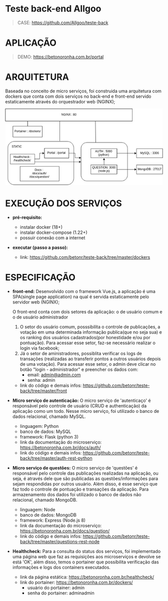 # Teste back-end Allgoo
 > CASE: https://github.com/Allgoo/teste-back

# APLICAÇÃO
 > DEMO: https://betonoronha.com.br/portal
 
 # ARQUITETURA
 Baseada no conceito de micro serviços, foi construida uma arquitetura com dockers que conta com dois serviços no back-end e front-end servido estaticamente através do orquestrador web (NGINX);
 
 ![diagram architecture_full](https://github.com/betonr/teste-back/blob/master/diagram_test_allgoo_back.jpg)
 
 # EXECUÇÃO DOS SERVIÇOS
 * **pré-requisito:**
    - instalar docker (18+)
    - instalar docker-compose (1.22+)
    - possuir conexão com a internet
  
 * **executar (passo a passo):**
    - link: https://github.com/betonr/teste-back/tree/master/dockers
 
 # ESPECIFICAÇÃO
 * **front-end:**
   Desenvolvido com o framework Vue.js, a aplicação é uma SPA(single page application) na qual é servida estaticamente pelo servidor web (NGINX);
   
   O front-end conta com dois setores da aplicação: o de usuário comum e o de usuário administrador
      1. O setor do usuário comum, posssibilita o controle de publicações, a votação em uma determinada informação publica(que no seja sua) e os ranking dos usuários cadastrados(por honestidade e/ou por pontuação). Para acessar esse setor, faz-se necessário realizar o login via facebook;
      2. Já o setor de aministradores, possiblita verificar os logs de transações (realizadas ao transferir pontos a outros usuários depois de uma votação). Para acessar esse setor, o admin deve clicar no botão "login - administrador" e preencher os dados com:
         - email: admin@admin.com
         - senha: admin
      
   - link do código e demais infos: https://github.com/betonr/teste-back/tree/master/front
   
 * **Micro serviço de autenticação:**
   O micro serviço de 'autenticaço' é responsável pelo controle de usuário (CRUD e authenticação) da aplicação como um todo. Nesse micro serviço, foi utilizado o banco de dados relacional, chamado MySQL.
    - linguagem: Python
    - banco de dados: MySQL
    - framework: Flask (python 3)
    - link da documentação do microserviço: https://betonoronha.com.br/docs/auth/
    - link do código e demais infos: https://github.com/betonr/teste-back/tree/master/auth-rest-python

 * **Micro serviço de questões:**
   O micro serviço de 'questões' é responsável pelo controle das publicações realizadas na aplicação, ou seja, é através dele que são publicadas as questões/informações para sejam respondidas por outros usuário. Além disso, é esse serviço que faz todo o controle de pontuação e transações da aplicação. Para armazenamento dos dados foi utilizado o banco de dados não relacional, chamado MongoDB.
    - linguagem: Node
    - banco de dados: MongoDB
    - framework: Express (Node.js 8)
    - link da documentação do microserviço: https://betonoronha.com.br/docs/question/
    - link do código e demais infos: https://github.com/betonr/teste-back/tree/master/questions-rest-node
    
 * **Healthcheck:**
   Para a consulta do status dos serviços, foi implementado uma página web que faz as requisições aos microserviços e devolve se está 'OK', além disso, temos o portainer que possíbilita verificação das informações e logs dos containers executados.
    - link da página estática: https://betonoronha.com.br/healthcheck/
    - link do portainer: https://betonoronha.com.br/dockers/
      - usuário do portainer: admin
      - senha do portainer: adminadmin 
  
